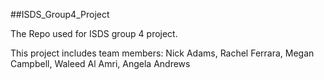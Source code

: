 ##ISDS_Group4_Project

The Repo used for ISDS group 4 project.


This project includes team members: Nick Adams, Rachel Ferrara, Megan Campbell, Waleed Al Amri, Angela Andrews
